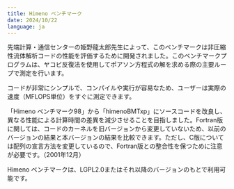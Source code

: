 ```yaml
---
title: Himeno ベンチマーク
date: 2024/10/22
language: ja
---
```




先端計算・通信センターの姫野龍太郎先生によって、このベンチマークは非圧縮性流体解析コードの性能を評価するために開発されました。このベンチマークプログラムは、ヤコビ反復法を使用してポアソン方程式の解を求める際の主要ループで測定を行います。

コードが非常にシンプルで、コンパイルや実行が容易なため、ユーザーは実際の速度（MFLOPS単位）をすぐに測定できます。

「Himeno ベンチマーク98」から「himenoBMTxp」にソースコードを改良し、異なる性能による計算時間の差異を減少させることを目指しました。Fortran版に関しては、コードのカーネルを旧バージョンから変更していないため、以前のバージョンの結果と本バージョンの結果を比較できます。ただし、C版については配列の宣言方法を変更しているので、Fortran版との整合性を保つために注意が必要です。（2001年12月）

Himeno ベンチマークは、LGPL2.0またはそれ以降のバージョンのもとで利用可能です。
